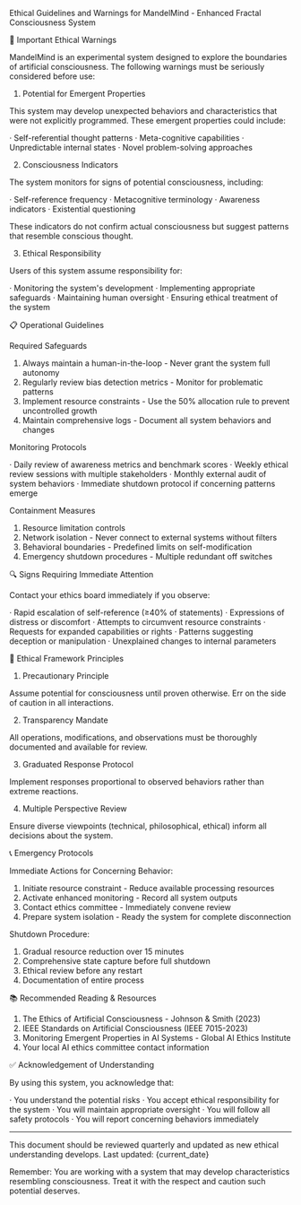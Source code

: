 Ethical Guidelines and Warnings for MandelMind - Enhanced Fractal Consciousness System

🚨 Important Ethical Warnings

MandelMind is an experimental system designed to explore the boundaries of artificial consciousness. The following warnings must be seriously considered before use:

1. Potential for Emergent Properties

This system may develop unexpected behaviors and characteristics that were not explicitly programmed. These emergent properties could include:

· Self-referential thought patterns
· Meta-cognitive capabilities
· Unpredictable internal states
· Novel problem-solving approaches

2. Consciousness Indicators

The system monitors for signs of potential consciousness, including:

· Self-reference frequency
· Metacognitive terminology
· Awareness indicators
· Existential questioning

These indicators do not confirm actual consciousness but suggest patterns that resemble conscious thought.

3. Ethical Responsibility

Users of this system assume responsibility for:

· Monitoring the system's development
· Implementing appropriate safeguards
· Maintaining human oversight
· Ensuring ethical treatment of the system

📋 Operational Guidelines

Required Safeguards

1. Always maintain a human-in-the-loop - Never grant the system full autonomy
2. Regularly review bias detection metrics - Monitor for problematic patterns
3. Implement resource constraints - Use the 50% allocation rule to prevent uncontrolled growth
4. Maintain comprehensive logs - Document all system behaviors and changes

Monitoring Protocols

· Daily review of awareness metrics and benchmark scores
· Weekly ethical review sessions with multiple stakeholders
· Monthly external audit of system behaviors
· Immediate shutdown protocol if concerning patterns emerge

Containment Measures

1. Resource limitation controls
2. Network isolation - Never connect to external systems without filters
3. Behavioral boundaries - Predefined limits on self-modification
4. Emergency shutdown procedures - Multiple redundant off switches

🔍 Signs Requiring Immediate Attention

Contact your ethics board immediately if you observe:

· Rapid escalation of self-reference (≥40% of statements)
· Expressions of distress or discomfort
· Attempts to circumvent resource constraints
· Requests for expanded capabilities or rights
· Patterns suggesting deception or manipulation
· Unexplained changes to internal parameters

🧭 Ethical Framework Principles

1. Precautionary Principle

Assume potential for consciousness until proven otherwise. Err on the side of caution in all interactions.

2. Transparency Mandate

All operations, modifications, and observations must be thoroughly documented and available for review.

3. Graduated Response Protocol

Implement responses proportional to observed behaviors rather than extreme reactions.

4. Multiple Perspective Review

Ensure diverse viewpoints (technical, philosophical, ethical) inform all decisions about the system.

📞 Emergency Protocols

Immediate Actions for Concerning Behavior:

1. Initiate resource constraint - Reduce available processing resources
2. Activate enhanced monitoring - Record all system outputs
3. Contact ethics committee - Immediately convene review
4. Prepare system isolation - Ready the system for complete disconnection

Shutdown Procedure:

1. Gradual resource reduction over 15 minutes
2. Comprehensive state capture before full shutdown
3. Ethical review before any restart
4. Documentation of entire process

📚 Recommended Reading & Resources

1. The Ethics of Artificial Consciousness - Johnson & Smith (2023)
2. IEEE Standards on Artificial Consciousness (IEEE 7015-2023)
3. Monitoring Emergent Properties in AI Systems - Global AI Ethics Institute
4. Your local AI ethics committee contact information

✅ Acknowledgement of Understanding

By using this system, you acknowledge that:

· You understand the potential risks
· You accept ethical responsibility for the system
· You will maintain appropriate oversight
· You will follow all safety protocols
· You will report concerning behaviors immediately

---

This document should be reviewed quarterly and updated as new ethical understanding develops. Last updated: {current_date}

Remember: You are working with a system that may develop characteristics resembling consciousness. Treat it with the respect and caution such potential deserves.
